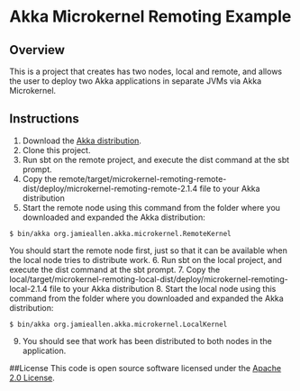 # Akka Microkernel Remoting Example

## Overview
This is a project that creates has two nodes, local and remote, and allows the user to deploy two Akka applications in separate JVMs via Akka Microkernel.  

## Instructions
1. Download the <a href="http://typesafe.com/platform/runtime/akka/download">Akka distribution</a>.
2. Clone this project.
3. Run sbt on the remote project, and execute the dist command at the sbt prompt.
4. Copy the remote/target/microkernel-remoting-remote-dist/deploy/microkernel-remoting-remote-2.1.4 file to your Akka distribution
5. Start the remote node using this command from the folder where you downloaded and expanded the Akka distribution:
```
$ bin/akka org.jamieallen.akka.microkernel.RemoteKernel
```
You should start the remote node first, just so that it can be available when the local node tries to distribute work.
6. Run sbt on the local project, and execute the dist command at the sbt prompt.
7. Copy the local/target/microkernel-remoting-local-dist/deploy/microkernel-remoting-local-2.1.4 file to your Akka distribution
8. Start the local node using this command from the folder where you downloaded and expanded the Akka distribution:
```
$ bin/akka org.jamieallen.akka.microkernel.LocalKernel
```
9. You should see that work has been distributed to both nodes in the application.

##License
This code is open source software licensed under the <a href="http://www.apache.org/licenses/LICENSE-2.0.html">Apache 2.0 License</a>.
